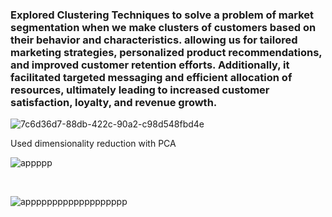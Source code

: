 ### Explored Clustering Techniques to solve a problem of market segmentation when we make clusters of customers based on their behavior and characteristics. allowing us for tailored marketing strategies, personalized product recommendations, and improved customer retention efforts. Additionally, it facilitated targeted messaging and efficient allocation of resources, ultimately leading to increased customer satisfaction, loyalty, and revenue growth.



![7c6d36d7-88db-422c-90a2-c98d548fbd4e](https://github.com/mahdihammi/Market-Segmentation/assets/89527502/012e147d-7a71-4aba-91b4-f2ad0d28f755)


Used dimensionality reduction with PCA

![appppp](https://github.com/mahdihammi/Market-Segmentation/assets/89527502/d026b70d-eaf8-4cae-b9f0-64ca2e25e6a8)

<br>

![appppppppppppppppppp](https://github.com/mahdihammi/Market-Segmentation/assets/89527502/e7d9733f-be07-4f20-935a-dd1e03e1d2c3)
